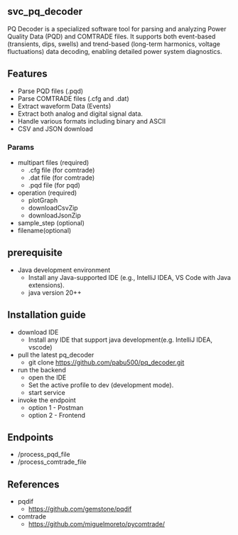 ﻿## svc_pq_decoder
PQ Decoder is a specialized software tool for parsing and analyzing Power Quality Data (PQD) and COMTRADE files. It supports both event-based (transients, dips, swells) and trend-based (long-term harmonics, voltage fluctuations) data decoding, enabling detailed power system diagnostics.

## Features
- Parse PQD files (.pqd)
- Parse COMTRADE files (.cfg and .dat)
- Extract waveform Data (Events)
- Extract both analog and digital signal data.
- Handle various formats including binary and ASCII
- CSV and JSON download

### Params
- multipart files  (required)
  - .cfg file (for comtrade)
  - .dat file (for comtrade)
  - .pqd file (for pqd)
- operation (required)
  - plotGraph
  - downloadCsvZip
  - downloadJsonZip
- sample_step (optional)
- filename(optional)

## prerequisite
- Java development environment
  - Install any Java-supported IDE (e.g., IntelliJ IDEA, VS Code with Java extensions).
  - java version 20++
    
## Installation guide
- download IDE 
  - Install any IDE that support java development(e.g. IntelliJ IDEA, vscode)
- pull the latest pq_decoder
  - git clone https://github.com/pabu500/pq_decoder.git
- run the backend
  - open the IDE
  - Set the active profile to dev (development mode). 
  - start service
- invoke the endpoint
  - option 1 - Postman
  - option 2 - Frontend

## Endpoints
- /process_pqd_file
- /process_comtrade_file

## References
- pqdif
  - https://github.com/gemstone/pqdif
- comtrade
  - https://github.com/miguelmoreto/pycomtrade/ 

